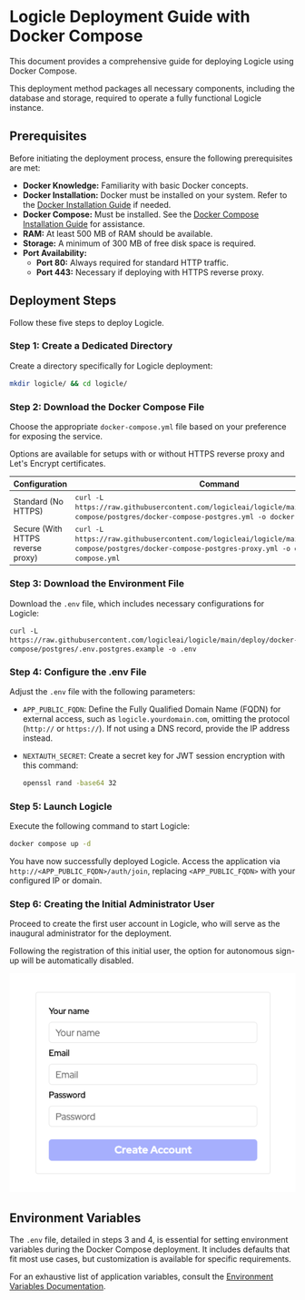 # Logicle Deployment Guide with Docker Compose

This document provides a comprehensive guide for deploying Logicle using Docker Compose.

This deployment method packages all necessary components, including the database and storage, required to operate a fully functional Logicle instance.

## Prerequisites

Before initiating the deployment process, ensure the following prerequisites are met:

- **Docker Knowledge:** Familiarity with basic Docker concepts.
- **Docker Installation:** Docker must be installed on your system. Refer to the [Docker Installation Guide](https://docs.docker.com/engine/install/) if needed.
- **Docker Compose:** Must be installed. See the [Docker Compose Installation Guide](https://docs.docker.com/compose/install/) for assistance.
- **RAM:** At least 500 MB of RAM should be available.
- **Storage:** A minimum of 300 MB of free disk space is required.
- **Port Availability:** 
  - **Port 80:** Always required for standard HTTP traffic.
  - **Port 443:** Necessary if deploying with HTTPS reverse proxy.

## Deployment Steps

Follow these five steps to deploy Logicle.

### Step 1: Create a Dedicated Directory

Create a directory specifically for Logicle deployment:

```bash
mkdir logicle/ && cd logicle/
```

### Step 2: Download the Docker Compose File

Choose the appropriate `docker-compose.yml` file based on your preference for exposing the service.

Options are available for setups with or without HTTPS reverse proxy and Let's Encrypt certificates.

| Configuration                     | Command                                                                                                                                                       |
|------------------------------|---------------------------------------------------------------------------------------------------------------------------------------------------------------|
| Standard (No HTTPS)                     | `curl -L https://raw.githubusercontent.com/logicleai/logicle/main/deploy/docker-compose/postgres/docker-compose-postgres.yml -o docker-compose.yml`           |
| Secure (With HTTPS reverse proxy)    | `curl -L https://raw.githubusercontent.com/logicleai/logicle/main/deploy/docker-compose/postgres/docker-compose-postgres-proxy.yml -o docker-compose.yml`     |

### Step 3: Download the Environment File

Download the `.env` file, which includes necessary configurations for Logicle:
```
curl -L https://raw.githubusercontent.com/logicleai/logicle/main/deploy/docker-compose/postgres/.env.postgres.example -o .env
```

### Step 4: Configure the .env File

Adjust the `.env` file with the following parameters:

- `APP_PUBLIC_FQDN`: Define the Fully Qualified Domain Name (FQDN) for external access, such as `logicle.yourdomain.com`, omitting the protocol (`http://` or `https://`). If not using a DNS record, provide the IP address instead.

- `NEXTAUTH_SECRET`: Create a secret key for JWT session encryption with this command:

  ```bash
  openssl rand -base64 32
  ```

### Step 5: Launch Logicle

Execute the following command to start Logicle:

```bash
docker compose up -d
```

You have now successfully deployed Logicle. Access the application via `http://<APP_PUBLIC_FQDN>/auth/join`, replacing `<APP_PUBLIC_FQDN>` with your configured IP or domain.

### Step 6: Creating the Initial Administrator User

Proceed to create the first user account in Logicle, who will serve as the inaugural administrator for the deployment.

Following the registration of this initial user, the option for autonomous sign-up will be automatically disabled.

![Screenshot of Sign Up Page](./images/sign-up-screen.png)

## Environment Variables

The `.env` file, detailed in steps 3 and 4, is essential for setting environment variables during the Docker Compose deployment. It includes defaults that fit most use cases, but customization is available for specific requirements.

For an exhaustive list of application variables, consult the [Environment Variables Documentation](../environment-variables.md).